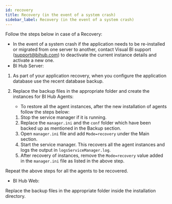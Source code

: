 ```yaml
---
id: recovery
title: Recovery (in the event of a system crash)
sidebar_label: Recovery (in the event of a system crash)
---
```


Follow the steps below in case of a Recovery:

* In the event of a system crash if the application needs to be re-installed or migrated from one server to another, contact Visual BI support (<support@bihub.com>) to deactivate the current instance details and activate a new one.
* BI Hub Server:

1. As part of your application recovery, when you configure the application database use the recent database backup.
1. Replace the backup files in the appropriate folder and create the instances for BI Hub Agents:

   * To restore all the agent instances, after the new installation of agents follow the steps below:

   1. Stop the service manager if it is running.
   1. Replace the `manager.ini` and the `conf` folder which have been backed up as mentioned in the Backup section.
   1. Open `manager.ini` file and add `Mode=recovery` under the Main section.
   1. Start the service manager. This recovers all the agent instances and logs the output in `logsServiceManager.log`.
   1. After recovery of instances, remove the `Mode=recovery` value added in the `manager.ini` file as listed in the above step.
 
Repeat the above steps for all the agents to be recovered.

* BI Hub Web:

Replace the backup files in the appropriate folder inside the installation directory.
